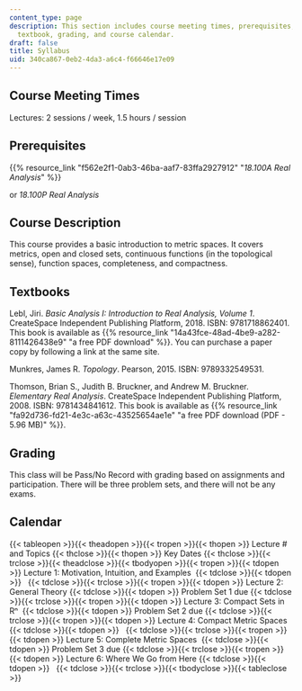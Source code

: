 ```yaml
---
content_type: page
description: This section includes course meeting times, prerequisites, course description,
  textbook, grading, and course calendar.
draft: false
title: Syllabus
uid: 340ca867-0eb2-4da3-a6c4-f66646e17e09
---
```

## Course Meeting Times

Lectures: 2 sessions / week, 1.5 hours / session

## Prerequisites

{{% resource_link "f562e2f1-0ab3-46ba-aaf7-83ffa2927912" "*18.100A Real Analysis*" %}}

or *18.100P Real Analysis*

## Course Description

This course provides a basic introduction to metric spaces. It covers metrics, open and closed sets, continuous functions (in the topological sense), function spaces, completeness, and compactness.

## Textbooks

Lebl, Jiri. *Basic Analysis I: Introduction to Real Analysis, Volume 1*. CreateSpace Independent Publishing Platform, 2018. ISBN: 9781718862401. This book is available as {{% resource_link "14a43fce-48ad-4be9-a282-8111426438e9" "a free PDF download" %}}. You can purchase a paper copy by following a link at the same site.

Munkres, James R. *Topology*. Pearson, 2015. ISBN: 9789332549531.

Thomson, Brian S., Judith B. Bruckner, and Andrew M. Bruckner. *Elementary Real Analysis*. CreateSpace Independent Publishing Platform, 2008. ISBN: 9781434841612. This book is available as {{% resource_link "fa92d736-fd21-4e3c-a63c-43525654ae1e" "a free PDF download (PDF - 5.96 MB)" %}}. 

## Grading

This class will be Pass/No Record with grading based on assignments and participation. There will be three problem sets, and there will not be any exams.

## Calendar

{{< tableopen >}}{{< theadopen >}}{{< tropen >}}{{< thopen >}}
Lecture # and Topics
{{< thclose >}}{{< thopen >}}
Key Dates
{{< thclose >}}{{< trclose >}}{{< theadclose >}}{{< tbodyopen >}}{{< tropen >}}{{< tdopen >}}
Lecture 1: Motivation, Intuition, and Examples 
{{< tdclose >}}{{< tdopen >}}
 
{{< tdclose >}}{{< trclose >}}{{< tropen >}}{{< tdopen >}}
Lecture 2: General Theory
{{< tdclose >}}{{< tdopen >}}
Problem Set 1 due
{{< tdclose >}}{{< trclose >}}{{< tropen >}}{{< tdopen >}}
Lecture 3: Compact Sets in Rⁿ 
{{< tdclose >}}{{< tdopen >}}
Problem Set 2 due
{{< tdclose >}}{{< trclose >}}{{< tropen >}}{{< tdopen >}}
Lecture 4: Compact Metric Spaces 
{{< tdclose >}}{{< tdopen >}}
 
{{< tdclose >}}{{< trclose >}}{{< tropen >}}{{< tdopen >}}
Lecture 5: Complete Metric Spaces 
{{< tdclose >}}{{< tdopen >}}
Problem Set 3 due
{{< tdclose >}}{{< trclose >}}{{< tropen >}}{{< tdopen >}}
Lecture 6: Where We Go from Here
{{< tdclose >}}{{< tdopen >}}
 
{{< tdclose >}}{{< trclose >}}{{< tbodyclose >}}{{< tableclose >}}